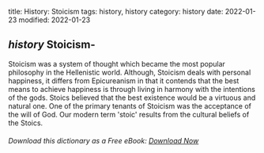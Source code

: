 title: History: Stoicism
tags: history, history
category: history
date: 2022-01-23
modified: 2022-01-23

## _history_  Stoicism-
Stoicism was a system of thought which became the
most popular philosophy in the Hellenistic world.  Although, Stoicism
deals with personal happiness, it differs from Epicureanism in that it
contends that the best means to achieve happiness is through living in
harmony with the intentions of the gods.  Stoics believed that the
best existence would be a virtuous and natural one.  One of the
primary tenants of Stoicism was the acceptance of the will of God. Our
modern term 'stoic' results from the cultural beliefs of the Stoics.


###### Download *this* dictionary as a Free eBook: [Download Now]({static}static/SerfHistoryDictionary.pdf)

